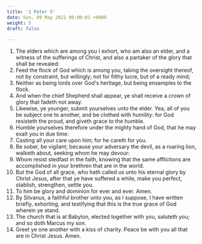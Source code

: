 ```yaml
---
title: '1 Peter 5'
date: Sun, 09 May 2021 00:00:01 +0000
weight: 5
draft: false
  
---
```


1. The elders which are among you I exhort, who am also an elder, and a witness of the sufferings of Christ, and also a partaker of the glory that shall be revealed:
2. Feed the flock of God which is among you, taking the oversight thereof, not by constraint, but willingly; not for filthy lucre, but of a ready mind;
3. Neither as being lords over God's heritage, but being ensamples to the flock.
4. And when the chief Shepherd shall appear, ye shall receive a crown of glory that fadeth not away.
5. Likewise, ye younger, submit yourselves unto the elder. Yea, all of you be subject one to another, and be clothed with humility: for God resisteth the proud, and giveth grace to the humble.
6. Humble yourselves therefore under the mighty hand of God, that he may exalt you in due time:
7. Casting all your care upon him; for he careth for you.
8. Be sober, be vigilant; because your adversary the devil, as a roaring lion, walketh about, seeking whom he may devour:
9. Whom resist stedfast in the faith, knowing that the same afflictions are accomplished in your brethren that are in the world.
10. But the God of all grace, who hath called us unto his eternal glory by Christ Jesus, after that ye have suffered a while, make you perfect, stablish, strengthen, settle you.
11. To him be glory and dominion for ever and ever. Amen.
12. By Silvanus, a faithful brother unto you, as I suppose, I have written briefly, exhorting, and testifying that this is the true grace of God wherein ye stand.
13. The church that is at Babylon, elected together with you, saluteth you; and so doth Marcus my son.
14. Greet ye one another with a kiss of charity. Peace be with you all that are in Christ Jesus. Amen.
